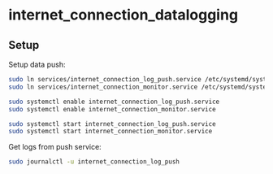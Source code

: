 # internet_connection_datalogging

## Setup

Setup data push:
```bash
sudo ln services/internet_connection_log_push.service /etc/systemd/system/internet_connection_log_push.service
sudo ln services/internet_connection_monitor.service /etc/systemd/system/internet_connection_monitor.service

sudo systemctl enable internet_connection_log_push.service
sudo systemctl enable internet_connection_monitor.service

sudo systemctl start internet_connection_log_push.service
sudo systemctl start internet_connection_monitor.service
```

Get logs from push service:
```bash
sudo journalctl -u internet_connection_log_push
```

